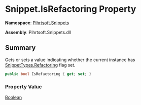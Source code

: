 # Snippet\.IsRefactoring Property

**Namespace**: [Pihrtsoft.Snippets](../../README.md)

**Assembly**: Pihrtsoft\.Snippets\.dll

## Summary

Gets or sets a value indicating whether the current instance has [SnippetTypes.Refactoring](../../SnippetTypes/Refactoring/README.md) flag set\.

```csharp
public bool IsRefactoring { get; set; }
```

### Property Value

[Boolean](https://docs.microsoft.com/en-us/dotnet/api/system.boolean)

